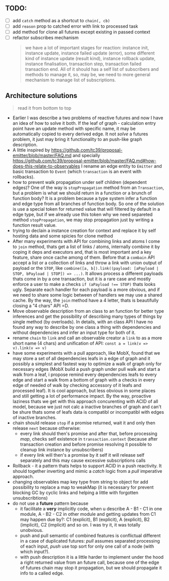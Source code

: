 ## TODO:

- [ ] add `catch` method as a shortcut to `chain(, cb)`
- [ ] add `reason` prop to catched error with link to processed task
- [ ] add method for clone all futures except existing in passed context
- [ ] refactor subscribes mechanism
  > we have a lot of important stages for reaction:
  > instance init, instance update, instance failed update (error),
  > some different kind of instance update (result kind),
  > instance rollback update, instance finalisation,
  > transaction step, transaction failed
  > transaction end.
  > All of it should has a self list of subscribers and methods to manage it,
  > so, may be, we need to more general mechanism to manage
  > list of subscriptions.

## Architecture solutions

> read it from bottom to top

- Earlier I was describe a two problems of reactive futures and now I have an idea of how to solve it both. If the leaf of graph - calculation entry point have an update method with specific name, it may be automatically copied to every derived edge. It not _solve_ a futures problem, it just may bring it functionality to an push-like graph description.
- A little inspired by https://github.com/tc39/proposal-emitter/blob/master/FAQ.md and specially https://github.com/tc39/proposal-emitter/blob/master/FAQ.md#how-does-this-relate-to-observables I rename an edge entity to `Emitter` and basic transaction to `Event` (which `transaction` is an event with rollbacks).
- how to prevent walk propagation under self children (dependent edges)? One of the way is `stopPropagation` method from an `Transaction`, but a problem is what we should return in a function or a brunch of function body? It is a problem because a type system infer a function and edge type from all branches of function body. So one of the solution is use a special token for returned value that will filtered by default in a edge type, but if we already use this token why we need separeted method `stopPropagation`, we may stop propagation just by writing a function result value.
- trying to declain a instance creation for context and replace it by self hosting data and some spicies for clone method
- After many experiments with API for combining links and atoms I come to `join` method, thats get a list of links / atoms, internally combine it by coping it deps and executors and, that is most important and a key feature, share once cache among of them. Before that a `combain` API accept a list or a collection of links and throw a link with union output of payload or the `STOP`, like `combine([a, b]).link((payload: [aPayload | STOP, bPayload | STOP]) => ...)`. It allows process a different payloads thats come in by a one transaction, but it is a rare case and mostly enforce a user to make a checks `if (aPayload !== STOP)` thats looks ugly. Separate each handler for each payload is a more obvious, and if we need to share some logic between of handlers we may use a shared cache. By the way, the `join` method have a 4 letter, thats is beautifully closing a "4 chars" API =D.
- Move observable description from an class to an function for better type inferences and get the possibility of describing many types of things by single method (by overloads). In details, with an class API I have no found any way to describe by one class a thing with dependencies and without dependencies and infer an input type for both of it.
- rename `chain` to `link` and call an observable creator a `link` to as a more short name (4 chars) and unification of API: `const a = link(v => v).link(v => v)`
- have some experiments with a pull approach, like MobX, found that we may store a set of all dependencies leafs in a edge of graph and it possibly a simplest and fastest way to optimize a walk of graph only for necessary edges (MobX build a push graph under pull walk and start a walk from a leaf, i propose remind every dependencies leafs to every edge and start a walk from a bottom of graph with a checks in every edge of needed of walk by checking accessory of it leafs and processed leaf). It is cool approach, but less obvious in some places and still getting a lot of performance impact. By the way, proactive laziness thats we get with this approach concurenting with ACID of all model, because we just not calc a inactive branches of graph and can't be shure thats some of leafs data is compatibl or incompatibl with edges of inactive branches.
- chain should release `stop` if a promise returned, wait it and only then release `next` because otherwise:
  - every link should then's promise and after that, before processing _map_, checks self existence in `transaction.context` (because after transaction creation and before promise resolving it possible to cleanup link instance by unsubscribers)
  - if every link will then's a promise by it self it will release self separately and this may cause excessive subscriptions calls
- Rollback - it a pattern thats helps to support ACID in a push reactivity. It should together inverting and mimic a _catch_ logic from a _pull_ imperative approach.
- changing observables map key type from string to object
  for add possibility to replace a map to weakMap (it is necessary for prevent blocking GC by cyclic links and helping a little with forgotten unsubscribtions)
- do not use a **future** pattern because
  - it facilitate a **very** implicitly code, when u describe A - B1 - C1 in one module, A - B2 - C2 in other module and getting updates from C1 may happen due by?: C1 (explicit), B1 (explicit), A (explicit), B2 (implicit), C2 (implicit) and so on. I was try it, it was totally unobvious.
  - push and pull semantic of combined features is conflictual different in a case of duplicated futures: _pull_ assumes separated processing of each input, _push_ use top sort for only one call of a node (with which input?).
  - with push description it is a little harder to implement under the hood a right returned value from an future call, because one of the edge of futures chain may stop it propagation, but we should propagate it info to a called edge.
